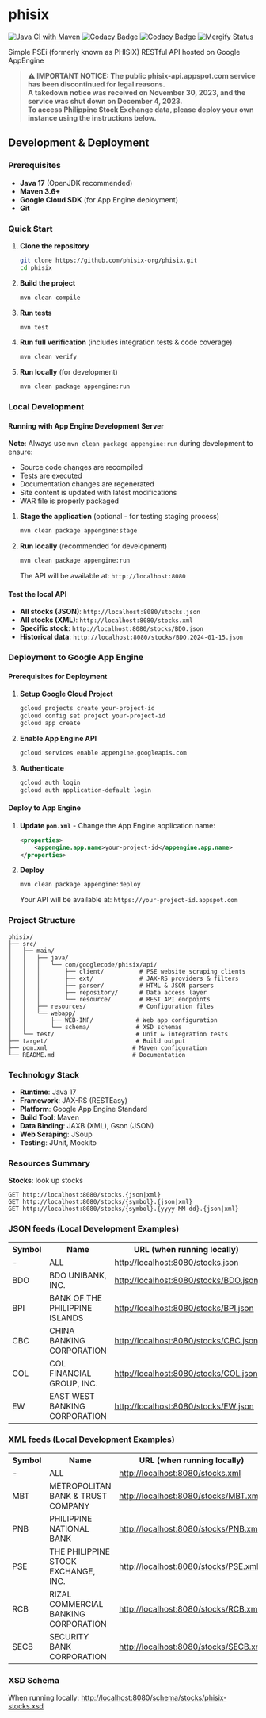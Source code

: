 phisix
======
[![Java CI with Maven](https://github.com/phisix-org/phisix/actions/workflows/maven.yml/badge.svg)](https://github.com/phisix-org/phisix/actions/workflows/maven.yml)
[![Codacy Badge](https://app.codacy.com/project/badge/Grade/b523693e36944745bd3e2072d380a272)](https://app.codacy.com/gh/phisix-org/phisix/dashboard?utm_source=gh&utm_medium=referral&utm_content=&utm_campaign=Badge_grade)
[![Codacy Badge](https://app.codacy.com/project/badge/Coverage/b523693e36944745bd3e2072d380a272)](https://app.codacy.com/gh/phisix-org/phisix/dashboard?utm_source=gh&utm_medium=referral&utm_content=&utm_campaign=Badge_coverage)
[![Mergify Status](https://img.shields.io/endpoint.svg?url=https://api.mergify.com/v1/badges/phisix-org/phisix)](https://mergify.com)

Simple PSEi (formerly known as PHISIX) RESTful API hosted on Google AppEngine

> **⚠️ IMPORTANT NOTICE: The public phisix-api.appspot.com service has been discontinued for legal reasons.**  
> **A takedown notice was received on November 30, 2023, and the service was shut down on December 4, 2023.**  
> **To access Philippine Stock Exchange data, please deploy your own instance using the instructions below.**

## Development & Deployment

### Prerequisites

- **Java 17** (OpenJDK recommended)
- **Maven 3.6+** 
- **Google Cloud SDK** (for App Engine deployment)
- **Git**

### Quick Start

1. **Clone the repository**
   ```bash
   git clone https://github.com/phisix-org/phisix.git
   cd phisix
   ```

2. **Build the project**
   ```bash
   mvn clean compile
   ```

3. **Run tests**
   ```bash
   mvn test
   ```

4. **Run full verification** (includes integration tests & code coverage)
   ```bash
   mvn clean verify
   ```

5. **Run locally** (for development)
   ```bash
   mvn clean package appengine:run
   ```

### Local Development

#### Running with App Engine Development Server

**Note**: Always use `mvn clean package appengine:run` during development to ensure:
- Source code changes are recompiled
- Tests are executed
- Documentation changes are regenerated 
- Site content is updated with latest modifications
- WAR file is properly packaged

1. **Stage the application** (optional - for testing staging process)
   ```bash
   mvn clean package appengine:stage
   ```

2. **Run locally** (recommended for development)
   ```bash
   mvn clean package appengine:run
   ```

   The API will be available at: `http://localhost:8080`

#### Test the local API

- **All stocks (JSON)**: `http://localhost:8080/stocks.json`
- **All stocks (XML)**: `http://localhost:8080/stocks.xml`
- **Specific stock**: `http://localhost:8080/stocks/BDO.json`
- **Historical data**: `http://localhost:8080/stocks/BDO.2024-01-15.json`

### Deployment to Google App Engine

#### Prerequisites for Deployment

1. **Setup Google Cloud Project**
   ```bash
   gcloud projects create your-project-id
   gcloud config set project your-project-id
   gcloud app create
   ```

2. **Enable App Engine API**
   ```bash
   gcloud services enable appengine.googleapis.com
   ```

3. **Authenticate**
   ```bash
   gcloud auth login
   gcloud auth application-default login
   ```

#### Deploy to App Engine

1. **Update `pom.xml`** - Change the App Engine application name:
   ```xml
   <properties>
       <appengine.app.name>your-project-id</appengine.app.name>
   </properties>
   ```

2. **Deploy**
   ```bash
   mvn clean package appengine:deploy
   ```

   Your API will be available at: `https://your-project-id.appspot.com`

### Project Structure

```
phisix/
├── src/
│   ├── main/
│   │   ├── java/
│   │   │   └── com/googlecode/phisix/api/
│   │   │       ├── client/          # PSE website scraping clients
│   │   │       ├── ext/             # JAX-RS providers & filters  
│   │   │       ├── parser/          # HTML & JSON parsers
│   │   │       ├── repository/      # Data access layer
│   │   │       └── resource/        # REST API endpoints
│   │   ├── resources/               # Configuration files
│   │   └── webapp/
│   │       ├── WEB-INF/            # Web app configuration
│   │       └── schema/             # XSD schemas
│   └── test/                       # Unit & integration tests
├── target/                         # Build output
├── pom.xml                        # Maven configuration
└── README.md                      # Documentation
```

### Technology Stack

- **Runtime**: Java 17
- **Framework**: JAX-RS (RESTEasy)
- **Platform**: Google App Engine Standard
- **Build Tool**: Maven
- **Data Binding**: JAXB (XML), Gson (JSON)
- **Web Scraping**: JSoup
- **Testing**: JUnit, Mockito

### Resources Summary

**Stocks**: look up stocks

    GET http://localhost:8080/stocks.{json|xml}
    GET http://localhost:8080/stocks/{symbol}.{json|xml}
    GET http://localhost:8080/stocks/{symbol}.{yyyy-MM-dd}.{json|xml}

### JSON feeds (Local Development Examples)

<table>
	<tr>
		<th>Symbol</th>
		<th>Name</th>
		<th>URL (when running locally)</th>
	</tr>
	<tr>
		<td>-</td>
		<td>ALL</td>
		<td><a class="externalLink" href="http://localhost:8080/stocks.json">http://localhost:8080/stocks.json</a></td>
	</tr>
	<tr>
		<td>BDO</td>
		<td>BDO UNIBANK, INC.</td>
		<td><a class="externalLink" href="http://localhost:8080/stocks/BDO.json">http://localhost:8080/stocks/BDO.json</a></td>
	</tr>
	<tr>
		<td>BPI</td>
		<td>BANK OF THE PHILIPPINE ISLANDS</td>
		<td><a class="externalLink" href="http://localhost:8080/stocks/BPI.json">http://localhost:8080/stocks/BPI.json</a></td>
	</tr>
	<tr>
		<td>CBC</td>
		<td>CHINA BANKING CORPORATION</td>
		<td><a class="externalLink" href="http://localhost:8080/stocks/CBC.json">http://localhost:8080/stocks/CBC.json</a></td>
	</tr>
	<tr>
		<td>COL</td>
		<td>COL FINANCIAL GROUP, INC.</td>
		<td><a class="externalLink" href="http://localhost:8080/stocks/COL.json">http://localhost:8080/stocks/COL.json</a></td>
	</tr>
	<tr>
		<td>EW</td>
		<td>EAST WEST BANKING CORPORATION</td>
		<td><a class="externalLink" href="http://localhost:8080/stocks/EW.json">http://localhost:8080/stocks/EW.json</a></td>
	</tr>
</table>

### XML feeds (Local Development Examples)

<table>
	<tr>
		<th>Symbol</th>
		<th>Name</th>
		<th>URL (when running locally)</th>
	</tr>
	<tr>
		<td>-</td>
		<td>ALL</td>
		<td><a class="externalLink" href="http://localhost:8080/stocks.xml">http://localhost:8080/stocks.xml</a></td>
	</tr>
	<tr>
		<td>MBT</td>
		<td>METROPOLITAN BANK &amp; TRUST COMPANY</td>
		<td><a class="externalLink" href="http://localhost:8080/stocks/MBT.xml">http://localhost:8080/stocks/MBT.xml</a></td>
	</tr>
	<tr>
		<td>PNB</td>
		<td>PHILIPPINE NATIONAL BANK</td>
		<td><a class="externalLink" href="http://localhost:8080/stocks/PNB.xml">http://localhost:8080/stocks/PNB.xml</a></td>
	</tr>
	<tr>
		<td>PSE</td>
		<td>THE PHILIPPINE STOCK EXCHANGE, INC.</td>
		<td><a class="externalLink" href="http://localhost:8080/stocks/PSE.xml">http://localhost:8080/stocks/PSE.xml</a></td>
	</tr>
	<tr>
		<td>RCB</td>
		<td>RIZAL COMMERCIAL BANKING CORPORATION</td>
		<td><a class="externalLink" href="http://localhost:8080/stocks/RCB.xml">http://localhost:8080/stocks/RCB.xml</a></td>
	</tr>
	<tr>
		<td>SECB</td>
		<td>SECURITY BANK CORPORATION</td>
		<td><a class="externalLink" href="http://localhost:8080/stocks/SECB.xml">http://localhost:8080/stocks/SECB.xml</a></td>
	</tr>
</table>

### XSD Schema

When running locally: [http://localhost:8080/schema/stocks/phisix-stocks.xsd](http://localhost:8080/schema/stocks/phisix-stocks.xsd)

